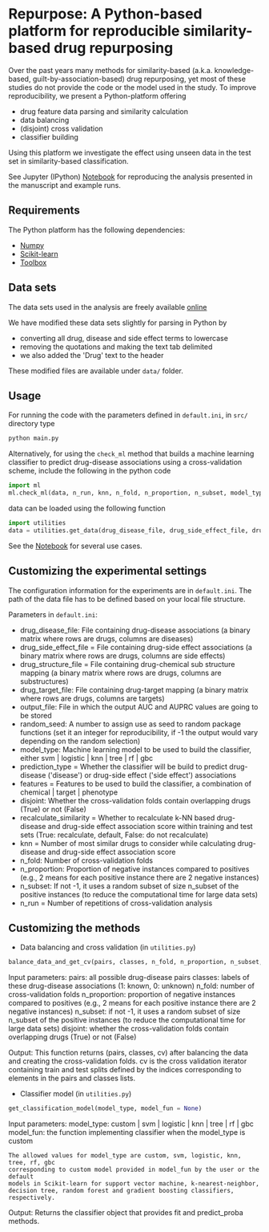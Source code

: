 
# Repurpose: A Python-based platform for reproducible similarity-based drug repurposing 

Over the past years many methods for similarity-based (a.k.a. knowledge-based, 
guilt-by-association-based) drug repurposing, yet most of these studies do not 
provide the code or the model used in the study. To improve reproducibility, 
we present a Python-platform offering
- drug feature data parsing and similarity calculation 
- data balancing
- (disjoint) cross validation 
- classifier building

Using this platform we investigate the effect using unseen data in the test
set in similarity-based classification.

See Jupyter (IPython) [Notebook](repurpose.ipynb) for reproducing the analysis 
presented in the manuscript and example runs.

## Requirements
The Python platform has the following dependencies:

- [Numpy](http://www.numpy.org)
- [Scikit-learn](http://scikit-learn.org)
- [Toolbox](https://github.com/emreg00/toolbox)

## Data sets
The data sets used in the analysis are freely available 
[online](http://astro.temple.edu/~tua87106/drugreposition.html)

We have modified these data sets slightly for parsing in Python by
- converting all drug, disease and side effect terms to lowercase
- removing the quotations and making the text tab delimited
- we also added the 'Drug' text to the header 

These modified files are available under `data/` folder.

## Usage

For running the code with the parameters defined in `default.ini`, in `src/` directory type

```python
python main.py
```

Alternatively, for using the `check_ml` method that builds a machine learning classifier to predict
drug-disease associations using a cross-validation scheme, include the following in the python code

```python
import ml
ml.check_ml(data, n_run, knn, n_fold, n_proportion, n_subset, model_type, prediction_type, features, recalculate_similarity, disjoint_cv, output_file, model_fun = None)
```

data can be loaded using the following function

```python
import utilities
data = utilities.get_data(drug_disease_file, drug_side_effect_file, drug_structure_file, drug_target_file)
```

See the [Notebook](repurpose.ipynb) for several use cases.

## Customizing the experimental settings
The configuration information for the experiments are in `default.ini`. The 
path of the data file has to be defined based on your local file structure.

Parameters in `default.ini`:

- drug_disease_file: File containing drug-disease associations (a binary matrix where rows are drugs, columns are diseases) 
- drug_side_effect_file = File containing drug-side effect associations (a binary matrix where rows are drugs, columns are side effects) 
- drug_structure_file = File containing drug-chemical sub structure mapping (a binary matrix where rows are drugs, columns are substructures) 
- drug_target_file: File containing drug-target mapping (a binary matrix where rows are drugs, columns are targets)
- output_file: File in which the output AUC and AUPRC values are going to be stored
- random_seed: A number to assign use as seed to random package functions (set it an integer for reproducibility, if -1 the output would vary depending on the random selection) 
- model_type: Machine learning model to be  used to build the classifier, either svm | logistic | knn | tree | rf | gbc
- prediction_type = Whether the classifier will be build to predict drug-disease ('disease') or drug-side effect ('side effect') associations
- features = Features to be used to build the classifier, a combination of chemical | target | phenotype 
- disjoint: Whether the cross-validation folds contain overlapping drugs (True) or not (False)
- recalculate_similarity = Whether to recalculate k-NN based drug-disease and drug-side effect association score within training and test sets (True: recalculate, default, False: do not recalculate)
- knn = Number of most similar drugs to consider while calculating drug-disease and drug-side effect association score
- n_fold: Number of cross-validation folds
- n_proportion: Proportion of negative instances compared to positives (e.g., 2 means for each positive instance there are 2 negative instances)
- n_subset: If not -1, it uses a random subset of size n_subset of the positive instances (to reduce the computational time for large data sets)
- n_run = Number of repetitions of cross-validation analysis

## Customizing the methods
- Data balancing and cross validation (in `utilities.py`)

```python
balance_data_and_get_cv(pairs, classes, n_fold, n_proportion, n_subset, disjoint=False)
```

Input parameters:
    pairs: all possible drug-disease pairs
    classes: labels of these drug-disease associations (1: known, 0: unknown)
    n_fold: number of cross-validation folds
    n_proportion: proportion of negative instances compared to positives (e.g.,
    2 means for each positive instance there are 2 negative instances)
    n_subset: if not -1, it uses a random subset of size n_subset of the positive instances
    (to reduce the computational time for large data sets)
    disjoint: whether the cross-validation folds contain overlapping drugs (True) 
    or not (False)

Output:
    This function returns (pairs, classes, cv) after balancing the data and
    creating the cross-validation folds. cv is the cross validation iterator containing 
    train and test splits defined by the indices corresponding to elements in the 
    pairs and classes lists.

- Classifier model (in `utilities.py`)

```python
get_classification_model(model_type, model_fun = None)
```

Input parameters:
    model_type: custom | svm | logistic | knn | tree | rf | gbc
    model_fun: the function implementing classifier when the model_type is custom

    The allowed values for model_type are custom, svm, logistic, knn, tree, rf, gbc
    corresponding to custom model provided in model_fun by the user or the default 
    models in Scikit-learn for support vector machine, k-nearest-neighbor, 
    decision tree, random forest and gradient boosting classifiers, respectively. 

Output:
    Returns the classifier object that provides fit and predict_proba methods.


